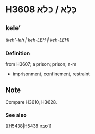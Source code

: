 # H3608 כֶּלֶא / כלא

## keleʼ

_(keh'-leh | keh-LEH | keh-LEH)_

### Definition

from H3607; a prison; prison; n-m

- imprisonment, confinement, restraint

## Note

Compare H3610, H3628.

### See also

[[H5438|H5438 סבה]]
